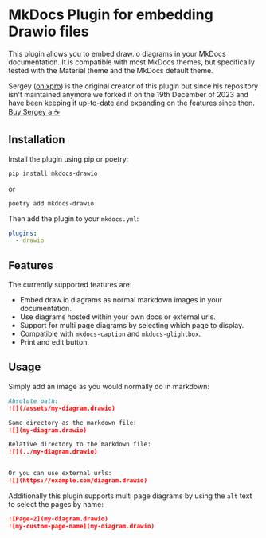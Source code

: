 # MkDocs Plugin for embedding Drawio files

This plugin allows you to embed draw.io diagrams in your MkDocs documentation. It is compatible with most MkDocs themes, but specifically tested with the Material theme and the MkDocs default theme.

Sergey ([onixpro](https://github.com/onixpro)) is the original creator of this plugin but since his repository isn't maintained anymore we forked it on the 19th December of 2023 and have been keeping it up-to-date and expanding on the features since then. 
[Buy Sergey a ☕](https://www.buymeacoffee.com/SergeyLukin) 

## Installation

Install the plugin using pip or poetry:

```bash
pip install mkdocs-drawio
```

or

```bash
poetry add mkdocs-drawio
```

Then add the plugin to your `mkdocs.yml`:

```yaml
plugins:
  - drawio
```

## Features

The currently supported features are:

* Embed draw.io diagrams as normal markdown images in your documentation.
* Use diagrams hosted within your own docs or external urls.
* Support for multi page diagrams by selecting which page to display.
* Compatible with `mkdocs-caption` and `mkdocs-glightbox`.
* Print and edit button.

## Usage


Simply add an image as you would normally do in markdown:

```markdown
Absolute path:
![](/assets/my-diagram.drawio)

Same directory as the markdown file:
![](my-diagram.drawio)

Relative directory to the markdown file:
![](../my-diagram.drawio)


Or you can use external urls:
![](https://example.com/diagram.drawio)
```

Additionally this plugin supports multi page diagrams by using the `alt` text to select the pages by name:

```markdown
![Page-2](my-diagram.drawio)
![my-custom-page-name](my-diagram.drawio)
```
